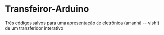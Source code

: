 # Transfeiror-Arduino
Três códigos salvos para uma apresentação de eletrônica (amanhã -- vish!) de um transferidor interativo
